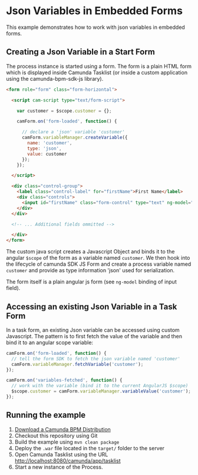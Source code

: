 # Json  Variables in Embedded Forms

This example demonstrates how to work with json variables in embedded forms.

## Creating a Json Variable in a Start Form

The process instance is started using a form. The form is a plain HTML form which is displayed
inside Camunda Tasklist (or inside a custom application using the camunda-bpm-sdk-js library).

```html
<form role="form" class="form-horizontal">

  <script cam-script type="text/form-script">

    var customer = $scope.customer = {};

    camForm.on('form-loaded', function() {

      // declare a 'json' variable 'customer' 
      camForm.variableManager.createVariable({
        name: 'customer',
        type: 'json',
        value: customer
      });
    });

  </script>

  <div class="control-group">
    <label class="control-label" for="firstName">First Name</label>
    <div class="controls">
      <input id="firstName" class="form-control" type="text" ng-model="customer.firstName" required />
    </div>
  </div>

  <!-- ... Additional fields ommitted -->

  </div>
</form>
```

The custom java script creates a Javascript Object and binds it to the angular `$scope` of the form
as a variable named `customer`. We then hook into the lifecycle of camunda SDK JS Form and
create a process variable named `customer` and provide as type information 'json' used for serialization.

The form itself is a plain angular js form (see `ng-model` binding of input field).

## Accessing an existing Json Variable in a Task Form

In a task form, an existing Json variable can be accessed using custom Javascript. The
pattern is to first fetch the value of the variable and then bind it to an angular scope variable:


```javascript
camForm.on('form-loaded', function() {
  // tell the form SDK to fetch the json variable named 'customer'
  camForm.variableManager.fetchVariable('customer');
});

camForm.on('variables-fetched', function() {
  // work with the variable (bind it to the current AngularJS $scope)
  $scope.customer = camForm.variableManager.variableValue('customer');
});
```

## Running the example

1. [Download a Camunda BPM Distribution](http://camunda.org/download)
2. Checkout this repository using Git
3. Build the example using `mvn clean package`
4. Deploy the `.war` file located in the `target/` folder to the server
5. Open Camunda Tasklist using the URL [http://localhost:8080/camunda/app/tasklist](http://localhost:8080/camunda/app/tasklist)
6. Start a new instance of the Process.

